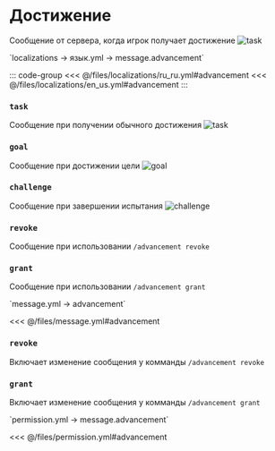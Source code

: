 # Достижение

Сообщение от сервера, когда игрок получает достижение
![task](/task.png)

[//]: # (localization)
<!--@include: @/parts/words.md#localization--> 
<!--@include: @/parts/words.md#path--> `localizations → язык.yml → message.advancement`

<!--@include: @/parts/words.md#default--> 

::: code-group
<<< @/files/localizations/ru_ru.yml#advancement
<<< @/files/localizations/en_us.yml#advancement
:::

### `task`

Сообщение при получении обычного достижения
![task](/task.png)

### `goal`

Сообщение при достижении цели
![goal](/goal.png)

### `challenge`

Сообщение при завершении испытания
![challenge](/challenge.png)

### `revoke`

Сообщение при использовании `/advancement revoke`

### `grant`

Сообщение при использовании `/advancement grant`

[//]: # (message.yml)
<!--@include: @/parts/words.md#setting-->
<!--@include: @/parts/words.md#path--> `message.yml → advancement`

<!--@include: @/parts/words.md#default-->
<<< @/files/message.yml#advancement

<!--@include: @/parts/enable.md-->

### `revoke`

Включает изменение сообщения у комманды `/advancement revoke`

### `grant`

Включает изменение сообщения у комманды `/advancement grant`

<!--@include: @/parts/range.md-->
<!--@include: @/parts/destination.md-->
<!--@include: @/parts/sound.md-->

[//]: # (permission.yml)
<!--@include: @/parts/words.md#permission-->
<!--@include: @/parts/words.md#path--> `permission.yml → message.advancement`

<!--@include: @/parts/words.md#default-->
<<< @/files/permission.yml#advancement

<!--@include: @/parts/permission/permissionTier3.md-->
<!--@include: @/parts/permission/sound.md-->